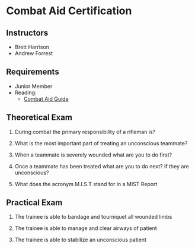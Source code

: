 # Combat Aid Certification

## Instructors

- Brett Harrison
- Andrew Forrest

## Requirements

- Junior Member
- Reading:
  - [Combat Aid Guide](guides/combataid.md)


## Theoretical Exam
1. During combat the primary responsibility of a rifleman is?

2. What is the most important part of treating an unconscious teammate?

3. When a teammate is severely wounded what are you to do first?

4. Once a teammate has been treated what are you to do next? If they are unconscious?

5. What does the acronym M.I.S.T stand for in a MIST Report

## Practical Exam

1. The trainee is able to bandage and tourniquet all wounded limbs

2. The trainee is able to manage and clear airways of patient

3. The trainee is able to stabilize an unconscious patient
